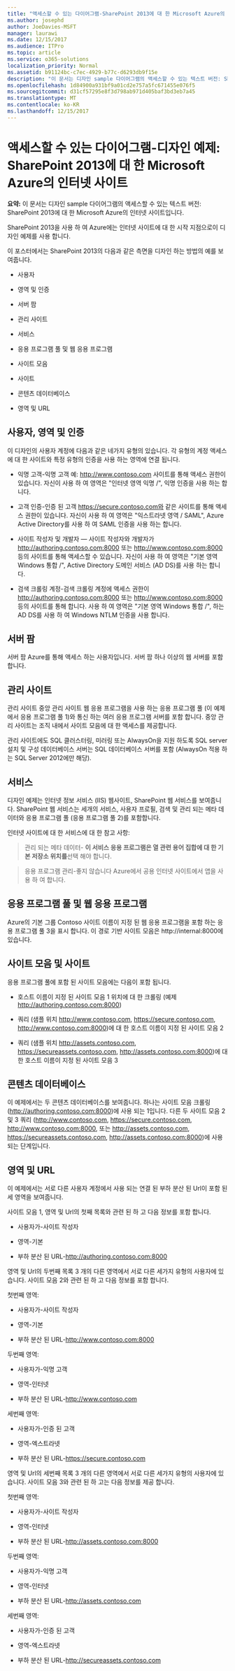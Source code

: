 ```yaml
---
title: "액세스할 수 있는 다이어그램-SharePoint 2013에 대 한 Microsoft Azure의 디자인 샘플 인터넷 사이트"
ms.author: josephd
author: JoeDavies-MSFT
manager: laurawi
ms.date: 12/15/2017
ms.audience: ITPro
ms.topic: article
ms.service: o365-solutions
localization_priority: Normal
ms.assetid: b91124bc-c7ec-4929-b77c-d6293db9f15e
description: "이 문서는 디자인 sample 다이어그램의 액세스할 수 있는 텍스트 버전: SharePoint 2013에 대 한 Microsoft Azure의 인터넷 사이트입니다."
ms.openlocfilehash: 1d84900a931bf9a01cd2e757a5fc671455e076f5
ms.sourcegitcommit: d31cf57295e8f3d798ab971d405baf3bd3eb7a45
ms.translationtype: MT
ms.contentlocale: ko-KR
ms.lasthandoff: 12/15/2017
---
```

# <a name="accessible-diagram---design-sample-internet-sites-in-microsoft-azure-for-sharepoint-2013"></a>액세스할 수 있는 다이어그램-디자인 예제: SharePoint 2013에 대 한 Microsoft Azure의 인터넷 사이트

**요약:** 이 문서는 디자인 sample 다이어그램의 액세스할 수 있는 텍스트 버전: SharePoint 2013에 대 한 Microsoft Azure의 인터넷 사이트입니다.
  
SharePoint 2013을 사용 하 여 Azure에는 인터넷 사이트에 대 한 시작 지점으로이 디자인 예제를 사용 합니다.
  
이 포스터에서는 SharePoint 2013의 다음과 같은 측면을 디자인 하는 방법의 예를 보여줍니다.
  
- 사용자
    
- 영역 및 인증
    
- 서버 팜
    
- 관리 사이트
    
- 서비스
    
- 응용 프로그램 풀 및 웹 응용 프로그램
    
- 사이트 모음
    
- 사이트
    
- 콘텐츠 데이터베이스
    
- 영역 및 URL
    
## <a name="users-zones-and-authentication"></a>사용자, 영역 및 인증

이 디자인의 사용자 계정에 다음과 같은 네가지 유형의 있습니다. 각 유형의 계정 액세스에 대 한 사이트와 특정 유형의 인증을 사용 하는 영역에 연결 됩니다. 
  
- 익명 고객-익명 고객 예: http://www.contoso.com 사이트를 통해 액세스 권한이 있습니다. 자신이 사용 하 여 영역은 "인터넷 영역 익명 /", 익명 인증을 사용 하는 합니다.
    
- 고객 인증-인증 된 고객 https://secure.contoso.com와 같은 사이트를 통해 액세스 권한이 있습니다. 자신이 사용 하 여 영역은 "익스트라넷 영역 / SAML", Azure Active Directory를 사용 하 여 SAML 인증을 사용 하는 합니다.
    
- 사이트 작성자 및 개발자 — 사이트 작성자와 개발자가 http://authoring.contoso.com:8000 또는 http://www.contoso.com:8000 등의 사이트를 통해 액세스할 수 있습니다. 자신이 사용 하 여 영역은 "기본 영역 Windows 통합 /", Active Directory 도메인 서비스 (AD DS)를 사용 하는 합니다.
    
- 검색 크롤링 계정-검색 크롤링 계정에 액세스 권한이 http://authoring.contoso.com:8000 또는 http://www.contoso.com:8000 등의 사이트를 통해 합니다. 사용 하 여 영역은 "기본 영역 Windows 통합 /", 하는 AD DS를 사용 하 여 Windows NTLM 인증을 사용 합니다.
    
## <a name="server-farm"></a>서버 팜

서버 팜 Azure를 통해 액세스 하는 사용자입니다. 서버 팜 하나 이상의 웹 서버를 포함합니다.
  
## <a name="administration-site"></a>관리 사이트

관리 사이트 중앙 관리 사이트 웹 응용 프로그램을 사용 하는 응용 프로그램 풀 (이 예제에서 응용 프로그램 풀 1)와 통신 하는 여러 응용 프로그램 서버를 포함 합니다. 중앙 관리 사이트는 조직 내에서 사이트 모음에 대 한 액세스를 제공합니다.
  
관리 사이트에도 SQL 클러스터링, 미러링 또는 AlwaysOn을 지원 하도록 SQL server 설치 및 구성 데이터베이스 서버는 SQL 데이터베이스 서버를 포함 (AlwaysOn 적용 하는 SQL Server 2012에만 해당).
  
## <a name="services"></a>서비스

디자인 예제는 인터넷 정보 서비스 (IIS) 웹사이트, SharePoint 웹 서비스를 보여줍니다. SharePoint 웹 서비스는 세개의 서비스, 사용자 프로필, 검색 및 관리 되는 메타 데이터와 응용 프로그램 풀 (응용 프로그램 풀 2)를 포함합니다.
  
인터넷 사이트에 대 한 서비스에 대 한 참고 사항:
  
> 관리 되는 메타 데이터- **이 서비스 응용 프로그램은 열 관련 용어 집합에 대 한 기본 저장소 위치를**선택 해야 합니다.
    
> 응용 프로그램 관리-좋지 않습니다 Azure에서 공용 인터넷 사이트에서 앱을 사용 하 여 합니다.
    
## <a name="application-pools-and-web-applications"></a>응용 프로그램 풀 및 웹 응용 프로그램

Azure의 기본 그룹 Contoso 사이트 이름이 지정 된 웹 응용 프로그램을 포함 하는 응용 프로그램 풀 3을 표시 합니다. 이 경로 기반 사이트 모음은 http://internal:8000에 있습니다.
  
## <a name="site-collections-and-sites"></a>사이트 모음 및 사이트

응용 프로그램 풀에 포함 된 사이트 모음에는 다음이 포함 됩니다.
  
- 호스트 이름이 지정 된 사이트 모음 1 위치에 대 한 크롤링 (예제 http://authoring.contoso.com:8000)
    
- 쿼리 (샘플 위치 http://www.contoso.com, https://secure.contoso.com, http://www.contoso.com:8000)에 대 한 호스트 이름이 지정 된 사이트 모음 2
    
- 쿼리 (샘플 위치 http://assets.contoso.com, https://secureassets.contoso.com, http://assets.contoso.com:8000)에 대 한 호스트 이름이 지정 된 사이트 모음 3
    
## <a name="content-databases"></a>콘텐츠 데이터베이스

이 예제에서는 두 콘텐츠 데이터베이스를 보여줍니다. 하나는 사이트 모음 크롤링 (http://authoring.contoso.com:8000)에 사용 되는 1입니다. 다른 두 사이트 모음 2 및 3 쿼리 (http://www.contoso.com, https://secure.contoso.com, http://www.contoso.com:8000, 또는 http://assets.contoso.com, https://secureassets.contoso.com, http://assets.contoso.com:8000)에 사용 되는 단계입니다.
  
## <a name="zones-and-urls"></a>영역 및 URL

이 예제에서는 서로 다른 사용자 계정에서 사용 되는 연결 된 부하 분산 된 Url이 포함 된 세 영역을 보여줍니다. 
  
사이트 모음 1, 영역 및 Url의 첫째 목록와 관련 된 하 고 다음 정보를 포함 합니다.
  
- 사용자가-사이트 작성자
    
- 영역-기본
    
- 부하 분산 된 URL-http://authoring.contoso.com:8000
    
영역 및 Url의 두번째 목록 3 개의 다른 영역에서 서로 다른 세가지 유형의 사용자에 있습니다. 사이트 모음 2와 관련 된 하 고 다음 정보를 포함 합니다.
  
첫번째 영역:
  
- 사용자가-사이트 작성자
    
- 영역-기본
    
- 부하 분산 된 URL-http://www.contoso.com:8000
    
두번째 영역:
  
- 사용자가-익명 고객
    
- 영역-인터넷
    
- 부하 분산 된 URL-http://www.contoso.com
    
세번째 영역:
  
- 사용자가-인증 된 고객
    
- 영역-엑스트라넷
    
- 부하 분산 된 URL-https://secure.contoso.com
    
영역 및 Url의 세번째 목록 3 개의 다른 영역에서 서로 다른 세가지 유형의 사용자에 있습니다. 사이트 모음 3와 관련 된 하 고는 다음 정보를 제공 합니다.
  
첫번째 영역:
  
- 사용자가-사이트 작성자
    
- 영역-인터넷
    
- 부하 분산 된 URL-http://assets.contoso.com:8000
    
두번째 영역:
  
- 사용자가-익명 고객
    
- 영역-인터넷
    
- 부하 분산 된 URL-http://assets.contoso.com
    
세번째 영역:
  
- 사용자가-인증 된 고객
    
- 영역-엑스트라넷
    
- 부하 분산 된 URL-http://secureassets.contoso.com
    

